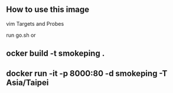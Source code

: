 ## How to use this image
 
vim Targets and Probes

run go.sh or

## ocker build -t smokeping .

## docker run -it -p 8000:80 -d smokeping -T Asia/Taipei